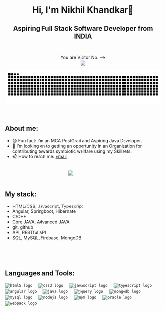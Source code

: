 <h1 align="center">Hi, I'm Nikhil Khandkar👋 </h1>
<h2 align="center">Aspiring Full Stack Software Developer from INDIA </h3>
</br>
<p align="center"> You are Visitor No. --> <br> <img align="center" src="https://profile-counter.glitch.me/NIKHILDK9890/count.svg"  </p>
                                           
![snake gif](https://github.com/taozhi8833998/taozhi8833998/blob/output/github-contribution-grid-snake-dark.svg)
<br>
<br>
<br>
## About me:
- 😄 Fun fact: I'm an MCA PostGrad and Aspiring Java Developer.
- 🔭 I’m looking on to getting an opportunity in an Organization for contributing towards symbiotic wellfare using my Skillsets.
- 📫 How to reach me: [Email](ndkhandkar@gmail.com)

</br>

<img align="right" src="https://media4.giphy.com/media/v1.Y2lkPTc5MGI3NjExY3dsNTMwcmUwZzRsd2M2MHZ6MDVrb2IxeG90OGt2czYzMXN6czVhZSZlcD12MV9pbnRlcm5hbF9naWZfYnlfaWQmY3Q9Zw/7NoNw4pMNTvgc/giphy.webp" width="300">

</br>
</br>

## My stack:

- HTML/CSS, Javascript, Typescript
- Angular, Springboot, Hibernate
- C/C++
- Core JAVA, Advanced JAVA
- git, github
- API, RESTful API
- SQL, MySQL, Firebase, MongoDB

</br>
</br>
</br>

## Languages and Tools:
<div align="left">
   <code><img src="https://cdn.jsdelivr.net/gh/devicons/devicon/icons/html5/html5-original.svg" height="30" alt="html5 logo"  /></code>
  <img width="12" />
  <code><img src="https://cdn.jsdelivr.net/gh/devicons/devicon/icons/css3/css3-original.svg" height="30" alt="css3 logo"  /></code>
  <img width="12" />
 <code><img src="https://cdn.jsdelivr.net/gh/devicons/devicon/icons/javascript/javascript-original.svg" height="30" alt="javascript logo"  /></code>
  <img width="12" />
  <code><img src="https://cdn.jsdelivr.net/gh/devicons/devicon/icons/typescript/typescript-original.svg" height="30" alt="typescript logo"  /></code>
  <img width="12" />
  <code><img src="https://cdn.jsdelivr.net/gh/devicons/devicon/icons/angular/angular-original.svg" height="30" alt="angular logo"  /></code>
 <img width="12" />
  <code><img src="https://cdn.jsdelivr.net/gh/devicons/devicon/icons/java/java-original.svg" height="30" alt="java logo"  /></code>
  <img width="12" />
  <code><img src="https://cdn.jsdelivr.net/gh/devicons/devicon/icons/jquery/jquery-original.svg" height="30" alt="jquery logo"  /></code>
  <img width="12" />
  <code><img src="https://cdn.jsdelivr.net/gh/devicons/devicon/icons/mongodb/mongodb-original.svg" height="30" alt="mongodb logo"  /></code>
  <img width="12" />
  <code><img src="https://skillicons.dev/icons?i=mysql" height="30" alt="mysql logo"  /></code>
  <img width="12" />
  <code><img src="https://cdn.jsdelivr.net/gh/devicons/devicon/icons/nodejs/nodejs-original.svg" height="30" alt="nodejs logo"  /></code>
  <img width="12" />
  <code><img src="https://cdn.jsdelivr.net/gh/devicons/devicon/icons/npm/npm-original-wordmark.svg" height="30" alt="npm logo"  /></code>
  <img width="12" />
  <code><img src="https://cdn.simpleicons.org/oracle/F80000" height="30" alt="oracle logo"  /></code>
  <img width="12" />
  <img width="12" />
  <code><img src="https://cdn.jsdelivr.net/gh/devicons/devicon/icons/webpack/webpack-original.svg" height="30" alt="webpack logo"  /></code>
</div>




